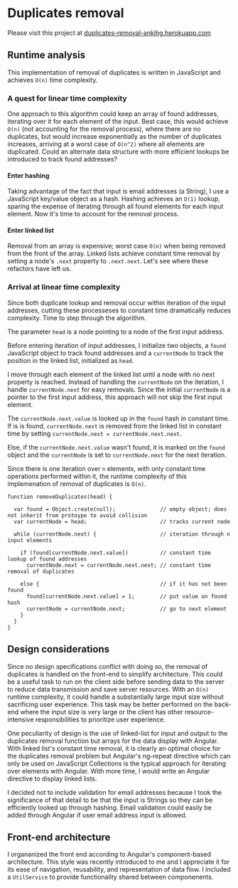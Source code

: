 # Duplicates removal

Please visit this project at [duplicates-removal-ankihg.herokuapp.com](https://duplicates-removal-ankihg.herokuapp.com/)

## Runtime analysis
This implementation of removal of duplicates is written in JavaScript and achieves `O(n)` time complexity.

### A quest for linear time complexity

One approach to this algorithm could keep an array of found addresses, iterating over it for each element of the input. Best case, this would achieve `O(n)` (not accounting for the removal process), where there are no duplicates, but would increase exponentially as the number of duplicates increases, arriving at a worst case of `O(n^2)` where all elements are duplicated. Could an alternate data structure with more efficient lookups be introduced to track found addresses?

#### Enter hashing

Taking advantage of the fact that input is email addresses (a String), I use a JavaScript key/value object as a hash. Hashing achieves an `O(1)` lookup, sparing the expense of iterating through all found elements for each input element. Now it's time to account for the removal process.

#### Enter linked list

Removal from an array is expensive; worst case `O(n)` when being removed from the front of the array. Linked lists achieve constant time removal by setting a node's `.next` property to `.next.next`. Let's see where these refactors have left us.

### Arrival at linear time complexity
Since both duplicate lookup and removal occur within iteration of the input addresses, cutting these processeses to constant time dramatically reduces complexity. Time to step through the algorithm.

The parameter `head` is a node pointing to a node of the first input address.

Before entering iteration of input addresses, I initialize two objects, a `found` JavaScript object to track found addresses and a `currentNode` to track the position in the linked list, initialized as `head`.

I move through each element of the linked list until a node with no next property is reached. Instead of handling the `currentNode` on the iteration, I handle `currentNode.next` for easy removals. Since the initial  `currentNode` is a pointer to the first input address, this approach will not skip the first input element.

The `currentNode.next.value` is looked up in the `found` hash in constant time. If is is found, `currentNode.next` is removed from the linked list in constant time by setting `currentNode.next = currentNode.next.next`.

Else, if the `currentNode.next.value` wasn't found, it is marked on the `found` object and the `currentNode` is set to `currentNode.next` for the next iteration.

Since there is one iteration over `n` elements, with only constant time operations performed within it, the runtime complexity of this implemenation of removal of duplicates is ``O(n)``.

```
function removeDuplicates(head) {

  var found = Object.create(null);              // empty object; does not inherit from protoype to avoid collision
  var currentNode = head;                       // tracks current node

  while (currentNode.next) {                    // iteration through n input elements

    if (found[currentNode.next.value])          // constant time lookup of found addresses
      currentNode.next = currentNode.next.next; // constant time removal of duplicates

    else {                                      // if it has not been found
      found[currentNode.next.value] = 1;        // put value on found hash
      currentNode = currentNode.next;           // go to next element
    }
  }
}
```

## Design considerations

Since no design specifications conflict with doing so, the removal of duplicates is handled on the front-end to simplify architecture. This could be a useful task to run on the client side before sending data to the server to reduce data transmission and save server resources. With an `O(n)` runtime complexity, it could handle a substantially large input size without sacrificing user experience. This task may be better performed on the back-end where the input size is very large or the client has other resource-intensive responsibilities to prioritize user experience.

One peculiarity of design is the use of linked-list for input and output to the duplicates removal function but arrays for the data display with Angular. With linked list's constant time removal, it is clearly an optimal choice for the duplicates removal problem but Angular's ng-repeat directive which can only be used on JavaScript Collections is the typical approach for iterating over elements with Angular. With more time, I would write an Angular directive to display linked lists.

I decided not to include validation for email addresses because I took the significance of that detail to be that the input is Strings so they can be efficiently looked up through hashing. Email validation could easily be added through Angular if user email address input is allowed.


## Front-end architecture
I organanized the front end according to Angular's component-based architecture. This style was recently introduced to me and I appreciate it for its ease of navigation, reusability, and representation of data flow. I included a `UtilService` to provide functionality shared between componenents.
